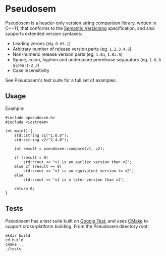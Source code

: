 Pseudosem
=========

Pseudosem is a header-only version string comparison library, written in C++11, that conforms to the [Semantic Versioning](http://semver.org/) specification, and also supports extended version syntaxes:

* Leading zeroes (eg. `0.05.1`)
* Arbitrary number of release version parts (eg. `1.2.3.4.5`)
* Non-numeric release version parts (eg. `1.0a`, `1.0z.5`)
* Space, colon, hyphen and underscore prerelease separators (eg. `1.0.0 alpha:1-2_3`)
* Case insensitivity

See Pseudosem's test suite for a full set of examples.

## Usage

Example:

```
#include <pseudosem.h>
#include <iostream>

int main() {
    std::string v1("1.0.0");
    std::string v2("2.4.0");

    int result = pseudosem::compare(v1, v2);

    if (result < 0)
        std::cout << "v1 is an earlier version than v2";
    else if (result == 0)
        std::cout << "v1 is an equivalent version to v2";
    else
        std::cout << "v1 is a later version than v2";

    return 0;
}
```

## Tests

Pseudosem has a test suite built on [Google Test](https://github.com/google/googletest), and uses [CMake](http://www.cmake.org/) to support cross-platform building. From the Pseudosem directory root:

```
mkdir build
cd build
cmake ..
./tests
```
